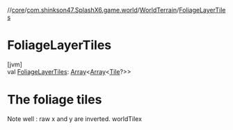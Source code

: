 //[core](../../../index.md)/[com.shinkson47.SplashX6.game.world](../index.md)/[WorldTerrain](index.md)/[FoliageLayerTiles](-foliage-layer-tiles.md)

# FoliageLayerTiles

[jvm]\
val [FoliageLayerTiles](-foliage-layer-tiles.md): [Array](https://kotlinlang.org/api/latest/jvm/stdlib/kotlin/-array/index.html)&lt;[Array](https://kotlinlang.org/api/latest/jvm/stdlib/kotlin/-array/index.html)&lt;[Tile](../-tile/index.md)?&gt;&gt;

# The foliage tiles

Note well : raw x and y are inverted. <c>worldTilex</c>

